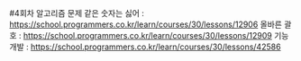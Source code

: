 #4회차 알고리즘 문제
같은 숫자는 싫어 : https://school.programmers.co.kr/learn/courses/30/lessons/12906
올바른 괄호 : https://school.programmers.co.kr/learn/courses/30/lessons/12909
기능개발 : https://school.programmers.co.kr/learn/courses/30/lessons/42586
